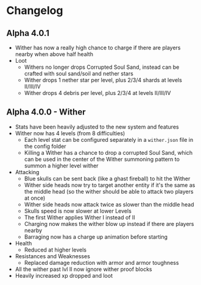 # Changelog

## Alpha 4.0.1
* Wither has now a really high chance to charge if there are players nearby when above half health
* Loot
  * Withers no longer drops Corrupted Soul Sand, instead can be crafted with soul sand/soil and nether stars
  * Wither drops 1 nether star per level, plus 2/3/4 shards at levels II/III/IV
  * Wither drops 4 debris per level, plus 2/3/4 at levels II/III/IV

## Alpha 4.0.0 - Wither
* Stats have been heavily adjusted to the new system and features
* Wither now has 4 levels (from 8 difficulties)
  * Each level stat can be configured separately in a `wither.json` file in the config folder
  * Killing a Wither has a chance to drop a corrupted Soul Sand, which can be used in the center of the Wither summoning pattern to summon a higher level wither
* Attacking
  * Blue skulls can be sent back (like a ghast fireball) to hit the Wither
  * Wither side heads now try to target another entity if it's the same as the middle head (so the wither should be able to attack two players at once)
  * Wither side heads now attack twice as slower than the middle head
  * Skulls speed is now slower at lower Levels
  * The first Wither applies Wither I instead of II
  * Charging now makes the wither blow up instead if there are players nearby
  * Barraging now has a charge up animation before starting
* Health
  * Reduced at higher levels
* Resistances and Weaknesses
  * Replaced damage reduction with armor and armor toughness
* All the wither past lvl II now ignore wither proof blocks
* Heavily increased xp dropped and loot